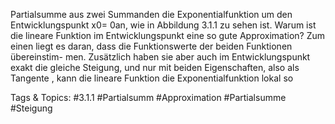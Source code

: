 Partialsumme aus zwei Summanden die Exponentialfunktion um den Entwicklungspunkt x0= 0an,
wie in Abbildung 3.1.1 zu sehen ist. Warum ist die lineare Funktion im Entwicklungspunkt eine so gute
Approximation? Zum einen liegt es daran, dass die Funktionswerte der beiden Funktionen übereinstim-
men. Zusätzlich haben sie aber auch im Entwicklungspunkt exakt die gleiche Steigung, und nur mit
beiden Eigenschaften, also als Tangente , kann die lineare Funktion die Exponentialfunktion lokal so

   Tags & Topics:
   #3.1.1
   #Partialsumm
   #Approximation
   #Partialsumme
   #Steigung
